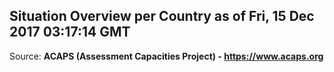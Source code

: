 ## Situation Overview per Country as of Fri, 15 Dec 2017 03:17:14 GMT

Source: **ACAPS (Assessment Capacities Project) - https://www.acaps.org**